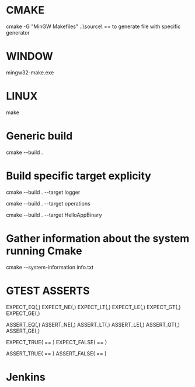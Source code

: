 # CMAKE
cmake -G "MinGW Makefiles" ..\source\ == to generate file with specific generator
# WINDOW
mingw32-make.exe
# LINUX
make
# Generic build
cmake --build .
# Build specific target explicity
cmake --build . --target logger

cmake --build . --target operations

cmake --build . --target HelloAppBinary
# Gather information about the system running Cmake
cmake --system-information info.txt

# GTEST ASSERTS
EXPECT_EQ(,) EXPECT_NE(,) EXPECT_LT(,) EXPECT_LE(,) EXPECT_GT(,) EXPECT_GE(,)

ASSERT_EQ(,) ASSERT_NE(,) ASSERT_LT(,) ASSERT_LE(,) ASSERT_GT(,) ASSERT_GE(,)

EXPECT_TRUE( == ) EXPECT_FALSE( == ) 

ASSERT_TRUE( == ) ASSERT_FALSE( == )

# Jenkins